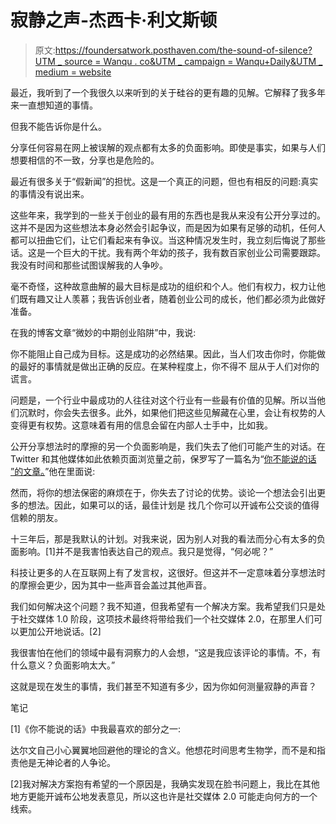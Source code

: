 # 寂静之声-杰西卡·利文斯顿

> 原文:[https://foundersatwork.posthaven.com/the-sound-of-silence?UTM _ source = Wanqu . co&UTM _ campaign = Wanqu+Daily&UTM _ medium = website](https://foundersatwork.posthaven.com/the-sound-of-silence?utm_source=wanqu.co&utm_campaign=Wanqu+Daily&utm_medium=website)

最近，我听到了一个我很久以来听到的关于硅谷的更有趣的见解。它解释了我多年来一直想知道的事情。

但我不能告诉你是什么。

分享任何容易在网上被误解的观点都有太多的负面影响。即使是事实，如果与人们想要相信的不一致，分享也是危险的。

最近有很多关于“假新闻”的担忧。这是一个真正的问题，但也有相反的问题:真实的事情没有说出来。

这些年来，我学到的一些关于创业的最有用的东西也是我从来没有公开分享过的。这并不是因为这些想法本身必然会引起争议，而是因为如果有足够的动机，任何人都可以扭曲它们，让它们看起来有争议。当这种情况发生时，我立刻后悔说了那些话。这是一个巨大的干扰。我有两个年幼的孩子，我有数百家创业公司需要跟踪。我没有时间和那些试图误解我的人争吵。

毫不奇怪，这种故意曲解的最大目标是成功的组织和个人。他们有权力，权力让他们既有趣又让人羡慕；我告诉创业者，随着创业公司的成长，他们都必须为此做好准备。

在我的博客文章“微妙的中期创业陷阱”中，我说:

你不能阻止自己成为目标。这是成功的必然结果。因此，当人们攻击你时，你能做的最好的事情就是做出正确的反应。在某种程度上，你不得不
屈从于人们对你的谎言。

问题是，一个行业中最成功的人往往对这个行业有一些最有价值的见解。所以当他们沉默时，你会失去很多。此外，如果他们把这些见解藏在心里，会让有权势的人变得更有权势。这意味着有用的信息会留在内部人士手中，比如我。

公开分享想法时的摩擦的另一个负面影响是，我们失去了他们可能产生的对话。在 Twitter 和其他媒体如此依赖页面浏览量之前，保罗写了一篇名为“[你不能说的话](http://paulgraham.com/say.html) [”的文章。](http://paulgraham.com/say.html)”他在里面说:

然而，将你的想法保密的麻烦在于，你失去了讨论的优势。谈论一个想法会引出更多的想法。因此，如果可以的话，最佳计划是
找几个你可以开诚布公交谈的值得信赖的朋友。

十三年后，那是我默认的计划。对我来说，因为别人对我的看法而分心有太多的负面影响。[1]并不是我害怕表达自己的观点。我只是觉得，“何必呢？”

科技让更多的人在互联网上有了发言权，这很好。但这并不一定意味着分享想法时的摩擦会更少，因为其中一些声音会盖过其他声音。

我们如何解决这个问题？我不知道，但我希望有一个解决方案。我希望我们只是处于社交媒体 1.0 阶段，这项技术最终将带给我们一个社交媒体 2.0，在那里人们可以更加公开地说话。[2]

我很害怕在他们的领域中最有洞察力的人会想，“这是我应该评论的事情。不，有什么意义？负面影响太大。”

这就是现在发生的事情，我们甚至不知道有多少，因为你如何测量寂静的声音？

笔记

[1]《你不能说的话》中我最喜欢的部分之一:

达尔文自己小心翼翼地回避他的理论的含义。他想花时间思考生物学，而不是和指责他是无神论者的人争论。

[2]我对解决方案抱有希望的一个原因是，我确实发现在脸书问题上，我比在其他地方更能开诚布公地发表意见，所以这也许是社交媒体 2.0 可能走向何方的一个线索。